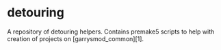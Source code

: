 # detouring

A repository of detouring helpers.
Contains premake5 scripts to help with creation of projects on [garrysmod_common][1].

  [2]: https://github.com/danielga/garrysmod_common
